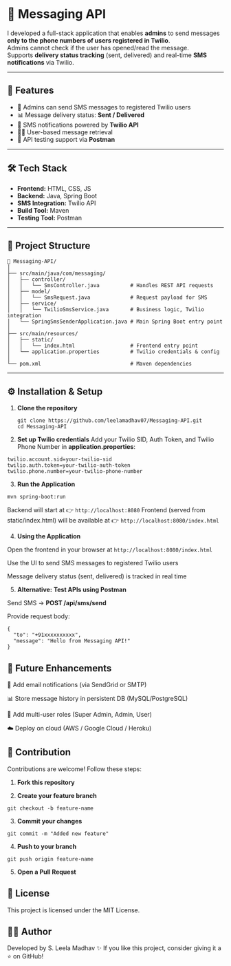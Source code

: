 # 📩 Messaging API 

I developed a full-stack application that enables **admins** to send messages **only to the phone numbers of users registered in Twilio**.  
Admins cannot check if the user has opened/read the message.  
Supports **delivery status tracking** (sent, delivered) and real-time **SMS notifications** via Twilio.  

---

## 🚀 Features
- 👤 Admins can send SMS messages to registered Twilio users  
- 📊 Message delivery status: **Sent / Delivered**  
- 📱 SMS notifications powered by **Twilio API**  
- 🧑‍💻 User-based message retrieval  
- 🧪 API testing support via **Postman**  

---

## 🛠️ Tech Stack
- **Frontend:** HTML, CSS, JS
- **Backend:** Java, Spring Boot  
- **SMS Integration:** Twilio API  
- **Build Tool:** Maven  
- **Testing Tool:** Postman  
---

## 📂 Project Structure
```
📂 Messaging-API/  
│  
├── src/main/java/com/messaging/  
│   ├── controller/  
│   │   └── SmsController.java          # Handles REST API requests  
│   ├── model/  
│   │   └── SmsRequest.java             # Request payload for SMS  
│   ├── service/  
│   │   └── TwilioSmsService.java       # Business logic, Twilio integration  
│   └── SpringSmsSenderApplication.java # Main Spring Boot entry point  
│  
├── src/main/resources/  
│   ├── static/  
│   │   └── index.html                  # Frontend entry point  
│   └── application.properties          # Twilio credentials & config  
│  
└── pom.xml                             # Maven dependencies  
```
---

## ⚙️ Installation & Setup

1. **Clone the repository**
   ```
   git clone https://github.com/leelamadhav07/Messaging-API.git
   cd Messaging-API
   ```
2. **Set up Twilio credentials**
Add your Twilio SID, Auth Token, and Twilio Phone Number in **application.properties**:
```
twilio.account.sid=your-twilio-sid
twilio.auth.token=your-twilio-auth-token
twilio.phone.number=your-twilio-phone-number
```

3. **Run the Application**
```
mvn spring-boot:run
```

Backend will start at 👉 ```http://localhost:8080```
Frontend (served from static/index.html) will be available at 👉
```http://localhost:8080/index.html```

4. **Using the Application**

Open the frontend in your browser at ```http://localhost:8080/index.html```

Use the UI to send SMS messages to registered Twilio users

Message delivery status (sent, delivered) is tracked in real time

5. **Alternative:** **Test APIs using Postman**

Send SMS → **POST /api/sms/send**

Provide request body:
```
{
  "to": "+91xxxxxxxxxx",
  "message": "Hello from Messaging API!"
}
```
## 🌟 Future Enhancements

📩 Add email notifications (via SendGrid or SMTP)

📊 Store message history in persistent DB (MySQL/PostgreSQL)

📱 Add multi-user roles (Super Admin, Admin, User)

☁️ Deploy on cloud (AWS / Google Cloud / Heroku)

## 🤝 Contribution

Contributions are welcome! Follow these steps:

1. **Fork this repository**

2. **Create your feature branch**
```
git checkout -b feature-name
```

3. **Commit your changes**
```
git commit -m "Added new feature"
```

4. **Push to your branch**
```
git push origin feature-name
```

5. **Open a Pull Request**

## 📜 License

This project is licensed under the MIT License.

## 👨‍💻 Author

Developed by S. Leela Madhav ✨
If you like this project, consider giving it a ⭐ on GitHub!



